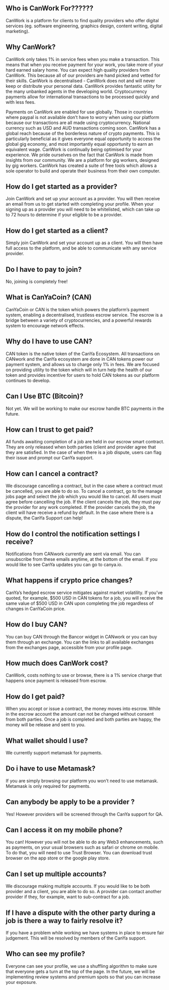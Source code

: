## Who is CanWork For??????

CanWork is a platform for clients to find quality providers who offer digital services (eg. software engineering, graphics design, content writing, digital marketing).

## Why CanWork?

CanWork only takes 1% in service fees when you make a transaction. This means that when you receive payment for your work, you take more of your hard earned salary home. You can expect high quality providers from CanWork. This because all of our providers are hand picked and vetted for their skills. CanWork is decentralised - CanWork does not and will never keep or distribute your personal data. CanWork provides fantastic utility for the many unbanked agents in the developing world. Cryptocurrency payments allow for international transactions to be processed quickly and with less fees. 

Payments on CanWork are enabled for use globally. Those in countries where paypal is not available don’t have to worry when using our platform because our transactions are all made using cryptocurrency. National currency such as USD and AUD transactions coming soon. CanWork has a global reach because of the borderless nature of crypto payments. This is particularly beneficial as it gives everyone equal opportunity to access the global gig economy, and most importantly equal opportunity to earn an equivalent wage. CanWork is continually being optimised for your experience. We pride ourselves on the fact that CanWork is made from insights from our community. We are a platform for gig workers, designed by gig workers. CanWork has created a suite of free tools which allows a sole operator to build and operate their business from their own computer. 

## How do I get started as a provider?

Join CanWork and set up your account as a provider. You will then receive an email from us to get started with completing your profile. When your signing up as a provider you will need to be whitelisted, which can take up to 72 hours to determine if your eligible to be a provider. 

## How do I get started as a client?

Simply join CanWork and set your account up as a client. You will then have full access to the platform, and be able to communicate with any service provider. 

## Do I have to pay to join?

No, joining is completely free! 

## What is CanYaCoin? (CAN)

CanYaCoin or CAN is the token which powers the platform’s payment system, enabling a decentralised, trustless escrow service. The escrow is a bridge between a variety of cryptocurrencies, and a powerful rewards system to encourage network effects.


## Why do I have to use CAN?

CAN token is the native token of the CanYa Ecosystem. All transactions on CANwork and the CanYa ecosystem are done in CAN tokens power our payment system, and allows us to charge only 1% in fees. We are focused on providing utility to the token which will in turn help the health of our token and provides incentive for users to hold CAN tokens as our platform continues to develop. 

## Can I Use BTC (Bitcoin)?

Not yet. We will be working to make our escrow handle BTC payments in the future. 

## How can I trust to get paid?

All funds awaiting completion of a job are held in our escrow smart contract. They are only released when both parties (client and provider agree that they are satisfied. In the case of when there is a job dispute, users can flag their issue and prompt our CanYa support. 

## How can I cancel a contract?

We discourage cancelling a contract, but in the case where a contract must be cancelled, you are able to do so. To cancel a contract, go to the manage jobs page and select the job which you would like to cancel. All users must agree before cancelling the job. If the client cancels the job, they must pay the provider for any work completed. If the provider cancels the job, the client will have receive a refund by default. In the case where there is a dispute, the CanYa Support can help! 


## How do I control the notification settings I receive?

Notifications from CANwork currently are sent via email. You can unsubscribe from these emails anytime, at the bottom of the email. If you would like to see CanYa updates you can go to canya.io. 

## What happens if crypto price changes?

CanYa’s hedged escrow service mitigates against market volatility. If you’ve quoted, for example, $500 USD in CAN tokens for a job, you will receive the same value of $500 USD in CAN upon completing the job regardless of changes in CanYaCoin price. 

## How do I buy CAN?

You can buy CAN through the Bancor widget in CANwork or you can buy them through an exchange. You can the links to all available exchanges from the exchanges page, accessible from your profile page. 

## How much does CanWork cost?

CanWork, costs nothing to use or browse, there is a 1% service charge that happens once payment is released from escrow. 

## How do I get paid?

When you accept or issue a contract, the money moves into escrow. While in the escrow account the amount can not be changed without consent from both parties. Once a job is completed and both parties are happy, the money will be release and sent to you. 

## What wallet should I use?

We currently support metamask for payments. 

## Do i have to use Metamask?

If you are simply browsing our platform you won’t need to use metamask. Metamask is only required for payments. 

## Can anybody be apply to be a provider ?

Yes! However providers will be screened through the CanYa support for QA. 

## Can I access it on my mobile phone?

You can! However you will not be able to do any Web3 enhancements, such as payments, on your usual browsers such as safari or chrome on mobile. To do that, you will need to use Trust Browser. You can download trust browser on the app store or the google play store. 

## Can I set up multiple accounts?

We discourage making multiple accounts. If you would like to be both provider and a client, you are able to do so. A provider can contact another provider if they, for example, want to sub-contract for a job. 

## If I have a dispute with the other party during a job is there a way to fairly resolve it?

If you have a problem while working we have systems in place to ensure fair judgement. This will be resolved by members of the CanYa support. 

## Who can see my profile?

Everyone can see your profile, we use a shuffling algorithm to make sure that everyone gets a turn at the top of the page. In the future, we will be implementing review systems and premium spots so that you can increase your exposure. 
